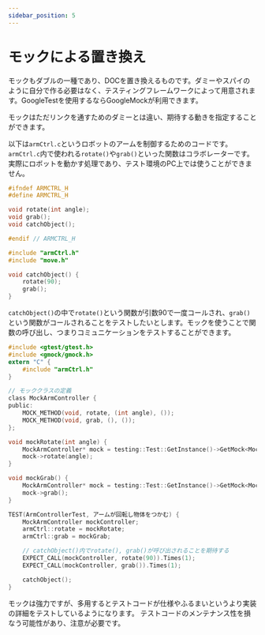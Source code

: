 ```yaml
---
sidebar_position: 5
---
```


# モックによる置き換え

モックもダブルの一種であり、DOCを置き換えるものです。ダミーやスパイのように自分で作る必要はなく、テスティングフレームワークによって用意されます。GoogleTestを使用するならGoogleMockが利用できます。

モックはただリンクを通すためのダミーとは違い、期待する動きを指定することができます。

以下は`armCtrl.c`というロボットのアームを制御するためのコードです。`armCtrl.c`内で使われる`rotate()`や`grab()`といった関数はコラボレーターです。実際にロボットを動かす処理であり、テスト環境のPC上では使うことができません。

```c title="プロダクトコード armCtrl.h"
#ifndef ARMCTRL_H
#define ARMCTRL_H

void rotate(int angle);
void grab();
void catchObject();

#endif // ARMCTRL_H
```

```c title="プロダクトコード armCtrl.c"
#include "armCtrl.h"
#include "move.h"

void catchObject() {
    rotate(90);
    grab();
}
```

`catchObject()`の中で`rotate()`という関数が引数90で一度コールされ、`grab()`という関数がコールされることをテストしたいとします。モックを使うことで関数の呼び出し、つまりコミュニケーションをテストすることができます。

```c title="testArmCtrl.c"
#include <gtest/gtest.h>
#include <gmock/gmock.h>
extern "C" {
    #include "armCtrl.h"
}

// モッククラスの定義
class MockArmController {
public:
    MOCK_METHOD(void, rotate, (int angle), ());
    MOCK_METHOD(void, grab, (), ());
};

void mockRotate(int angle) {
    MockArmController* mock = testing::Test::GetInstance()->GetMock<MockArmController>();
    mock->rotate(angle);
}

void mockGrab() {
    MockArmController* mock = testing::Test::GetInstance()->GetMock<MockArmController>();
    mock->grab();
}

TEST(ArmControllerTest, アームが回転し物体をつかむ) {
    MockArmController mockController;
    armCtrl::rotate = mockRotate;
    armCtrl::grab = mockGrab;

    // catchObject()内でrotate(), grab()が呼び出されることを期待する
    EXPECT_CALL(mockController, rotate(90)).Times(1);
    EXPECT_CALL(mockController, grab()).Times(1);

    catchObject();
}
```

モックは強力ですが、多用するとテストコードが仕様やふるまいというより実装の詳細をテストしているようになります。
テストコードのメンテナンス性を損なう可能性があり、注意が必要です。
